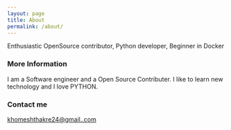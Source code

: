 ```yaml
---
layout: page
title: About
permalink: /about/
---
```


Enthusiastic OpenSource contributor, Python developer, Beginner in Docker

### More Information

I am a Software engineer and a Open Source Contributer. I like to learn new technology and I love PYTHON.  

### Contact me

[khomeshthakre24@gmail..com](mailto:khomeshthakre24@gmail.com)
